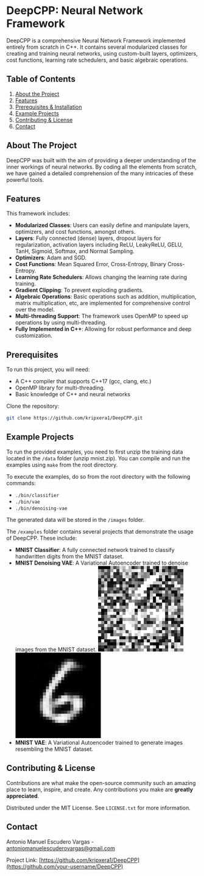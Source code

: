 # DeepCPP: Neural Network Framework

DeepCPP is a comprehensive Neural Network Framework implemented entirely from scratch in C++. It contains several modularized classes for creating and training neural networks, using custom-built layers, optimizers, cost functions, learning rate schedulers, and basic algebraic operations. 

## Table of Contents

1. [About the Project](#about-the-project)
2. [Features](#features)
3. [Prerequisites & Installation](#prerequisites--installation)
4. [Example Projects](#usage--example-projects)
5. [Contributing & License](#contributing--license)
6. [Contact](#contact)

## About The Project

DeepCPP was built with the aim of providing a deeper understanding of the inner workings of neural networks. By coding all the elements from scratch, we have gained a detailed comprehension of the many intricacies of these powerful tools.

## Features

This framework includes:

- **Modularized Classes**: Users can easily define and manipulate layers, optimizers, and cost functions, amongst others.
- **Layers**: Fully connected (dense) layers, dropout layers for regularization, activation layers including ReLU, LeakyReLU, GELU, TanH, Sigmoid, Softmax, and Normal Sampling.
- **Optimizers**: Adam and SGD.
- **Cost Functions**: Mean Squared Error, Cross-Entropy, Binary Cross-Entropy.
- **Learning Rate Schedulers**: Allows changing the learning rate during training.
- **Gradient Clipping**: To prevent exploding gradients.
- **Algebraic Operations**: Basic operations such as addition, multiplication, matrix multiplication, etc, are implemented for comprehensive control over the model.
- **Multi-threading Support**: The framework uses OpenMP to speed up operations by using multi-threading.
- **Fully Implemented in C++**: Allowing for robust performance and deep customization.

## Prerequisites

To run this project, you will need:

- A C++ compiler that supports C++17 (gcc, clang, etc.)
- OpenMP library for multi-threading.
- Basic knowledge of C++ and neural networks

Clone the repository:
```bash
git clone https://github.com/kripxera1/DeepCPP.git
```

## Example Projects

To run the provided examples, you need to first unzip the training data located in the `/data` folder (unzip mnist.zip). You can compile and run the examples using `make` from the root directory.

To execute the examples, do so from the root directory with the following commands:

- `./bin/classifier`
- `./bin/vae`
- `./bin/denoising-vae`

The generated data will be stored in the `/images` folder.

The `/examples` folder contains several projects that demonstrate the usage of DeepCPP. These include:

- **MNIST Classifier**: A fully connected network trained to classify handwritten digits from the MNIST dataset.
- **MNIST Denoising VAE**: A Variational Autoencoder trained to denoise images from the MNIST dataset.
![MNIST Image + Normal Noise](https://github.com/kripxera1/DeepCPP/blob/main/noisy.jpg)
![Denoised MNIST Image using VAE](https://github.com/kripxera1/DeepCPP/blob/main/denoised.jpg)
- **MNIST VAE**: A Variational Autoencoder trained to generate images resembling the MNIST dataset.

## Contributing & License

Contributions are what make the open-source community such an amazing place to learn, inspire, and create. Any contributions you make are **greatly appreciated**. 

Distributed under the MIT License. See `LICENSE.txt` for more information.

## Contact

Antonio Manuel Escudero Vargas - antoniomanuelescuderovargas@gmail.com

Project Link: [https://github.com/kripxera1/DeepCPP](https://github.com/your-username/DeepCPP)
